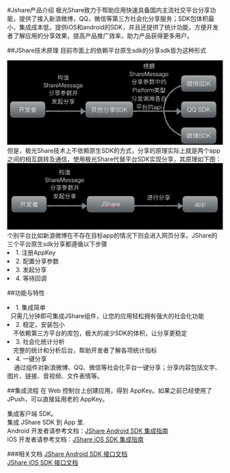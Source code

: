 #Jshare产品介绍
极光Share致力于帮助应用快速具备国内主流社交平台分享功能，提供了接入新浪微博，QQ，微信等第三方社会化分享服务；SDK包体积最小，集成成本低，提供iOS和android的SDK，并且还提供了统计功能，方便开发者了解应用的分享效果，提高产品推广效率，助力产品获得更多用户。


##JShare技术原理
目前市面上的依赖平台原生sdk的分享sdk皆为这种形式
<div>
<img src="./image/yilaiban.png">
</div>
但是，极光Share技术上不依赖原生SDK的方式，分享的原理实际上就是两个app之间的相互跳转及通信，使用极光Share代替平台SDK实现分享，其原理如下图：
<div>
<img src="./image/feiyilaiban.png">
</div>
个别平台比如新浪微博在不存在目标app的情况下则会进入网页分享。JShare的三个平台原生sdk分享都遵循以下步骤

<li>1. 注册AppKey</li>
<li>2. 配置分享参数</li>
<li>3. 发起分享</li>
<li>4. 等待回调</li>

##功能与特性
<li>1. 集成简单<br></li>
    <tab>只需几分钟即可集成JShare组件，让您的应用轻松拥有强大的社会化功能
<li>2. 稳定，安装包小<br></li>
    &emsp;不依赖第三方平台的库包，极大的减少SDK的体积，让分享更稳定
<li>3. 社会化统计分析<br></li>
    &emsp;完整的统计和分析后台，帮助开发者了解各项统计指标
<li>4. 一键分享<br></li>
    &nbsp; &nbsp; 通过组件对新浪微博、QQ、微信等社会化平台一键分享；分享内容包括文字、图片、链接、音视频、文件表情等。
	
##集成流程
在 Web 控制台上创建应用，得到 AppKey。如果之前已经使用了 JPush，可以直接延用老的 AppKey。

集成客户端 SDK。<br>
集成 JShare SDK 到 App 里.<br>
Android 开发者请参考文档：<a href="../client/android_sdk.md">JShare Android SDK 集成指南</a><br>
iOS 开发者请参考文档：<a href="../client/ios_sdk.md">JShare iOS SDK 集成指南</a><br>

###相关文档
<a href="../client/android_api.md">JShare Android SDK 接口文档</a><br>
<a href="../client/ios_api.md">JShare iOS SDK 接口文档</a>












	

